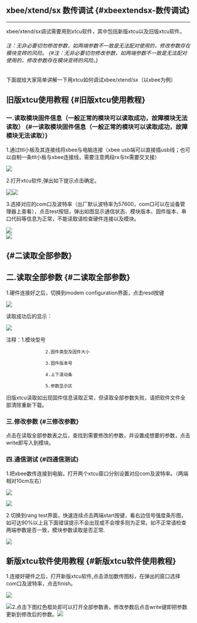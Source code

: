 ## xbee/xtend/sx 数传调试 {#xbeextendsx-数传调试}

---

xbee/xtend/sx调试需要用到xtcu软件，其中包括新版xtcu以及旧版xtcu软件。

###### 注：无非必要切勿修改参数，如两端参数不一致是无法配对使用的，修改参数存在模块变砖的风险。 {#注：无非必要切勿修改参数，如两端参数不一致是无法配对使用的，修改参数存在模块变砖的风险。}

下面就给大家简单讲解一下用xtcu如何调试xbee/xtend/sx（以xbee为例）

## 旧版xtcu使用教程 {#旧版xtcu使用教程}

### 一.读取模块固件信息（一般正常的模块可以读取成功，故障模块无法读取） {#一读取模块固件信息（一般正常的模块可以读取成功，故障模块无法读取）}

1.通过ttl小板及其连接线将xbee与电脑连接（xbee usb端可以直接插usb线；也可以自制一条ttl小板与xbee连接线，需要注意两段rx与tx需要交叉接）

![](/assets/xbee8.jpg)

2.打开xtcu软件,弹出如下提示点击确定。

![](/assets/jiu1.jpg)![](/assets/JIU2.jpg)

3.选择对应的com口及波特率（出厂默认波特率为57600，com口可以在设备管理器上查看），点击test按钮，弹出如图显示通信状态、模块版本、固件版本、串口代码等信息为正常，不能读取请检查硬件连接以及模块。

![](/assets/JIU3.jpg)  
![](/assets/JIU4.jpg)

##  {#二读取全部参数}

## 二.读取全部参数 {#二读取全部参数}

1.硬件连接好之后，切换到modem configuration界面，点击resd按键

![](/assets/JIU5.jpg)

读取成功后的显示：

![](/assets/jiu6.jpg)

注释：1.模块型号

```
               2.固件类型及固件大小

               3.固件版本号

               4.上下滚动条

               5.参数显示区
```

旧版xtcu读取如出现固件信息读取正常，但读取全部参数失败，请把软件文件全部清除重新下载。

### 三.修改参数 {#三修改参数}

点击在读取全部参数表之后，查找到需要修改的参数，并设置成想要的参数，点击write即写入到模块。

### 四.通信测试 {#四通信测试}

1.把xbee数传连接到电脑，打开两个xtcu窗口分别设置对应com及波特率。（两端相对10cm左右）

![](/assets/JIU7.jpg)

![](/assets/jiu8.jpg)

2.切换到rang test界面，快速连续点击两端start按键，看右边信号强度条形图，如可达90%以上且下面错误提示不会出现或不会增多则为正常。如不正常请检查两端参数是否一致，模块参数读取是否正常.

![](/assets/JIU9.jpg)

## 新版xtcu软件使用教程 {#新版xtcu软件使用教程}

1.连接好硬件之后，打开新版xtcu软件,点击添加数传图标，在弹出的窗口选择com口及波特率，点击finish。

![](/assets/XIN1.jpg)

![](/assets/XIN2.jpg)2.点击下图红色框处即可以打开全部参数表，修改参数后点击write键即把参数更新到修改后的参数。![](/assets/xin3.jpg)

